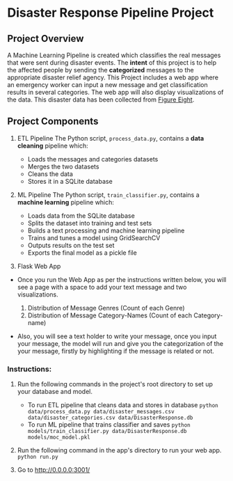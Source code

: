 # Disaster Response Pipeline Project

## Project Overview
A Machine Learning Pipeline is created which classifies the real messages that were sent during disaster events. The **intent** of this project is to help the affected people by sending the **categorized** messages to the appropriate disaster relief agency. This Project includes a web app where an emergency worker can input a new message and get classification results in several categories. The web app will also display visualizations of the data. This disaster data has been collected from [Figure Eight](https://www.figure-eight.com/).

## Project Components
1. ETL Pipeline
The Python script, `process_data.py`, contains a **data cleaning** pipeline which:

    - Loads the messages and categories datasets
    - Merges the two datasets
    - Cleans the data
    - Stores it in a SQLite database

2. ML Pipeline
The Python script, `train_classifier.py`, contains a **machine learning** pipeline which:

    - Loads data from the SQLite database
    - Splits the dataset into training and test sets
    - Builds a text processing and machine learning pipeline
    - Trains and tunes a model using GridSearchCV
    - Outputs results on the test set
    - Exports the final model as a pickle file

3. Flask Web App
- Once you run the Web App as per the instructions written below, you will see a page with a space to add your text message and two visualizations. 
    1. Distribution of Message Genres (Count of each Genre)
    2. Distribution of Message Category-Names (Count of each Category-name)

- Also, you will see a text holder to write your message, once you input your message, the model will run and give you the categorization of the your message, firstly by highlighting if the message is related or not.

### Instructions:
1. Run the following commands in the project's root directory to set up your database and model.

    - To run ETL pipeline that cleans data and stores in database
        `python data/process_data.py data/disaster_messages.csv data/disaster_categories.csv data/DisasterResponse.db`
    - To run ML pipeline that trains classifier and saves
        `python models/train_classifier.py data/DisasterResponse.db models/moc_model.pkl`

2. Run the following command in the app's directory to run your web app.
    `python run.py`

3. Go to http://0.0.0.0:3001/
